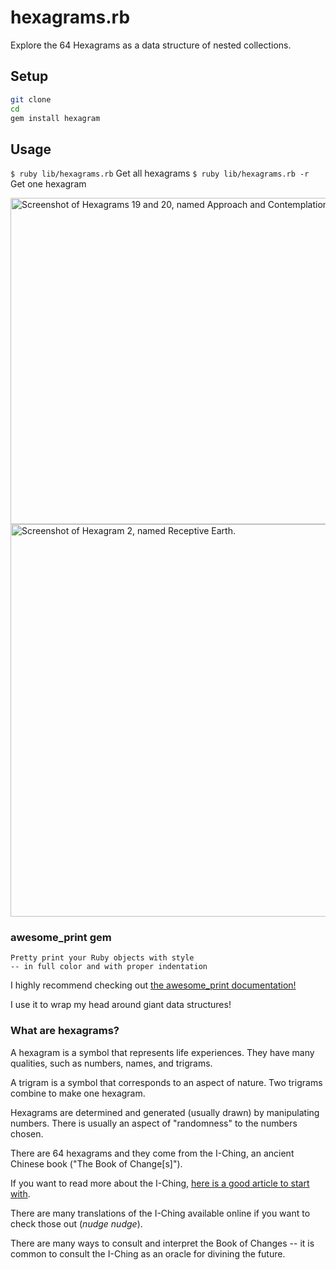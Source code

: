 # hexagrams.rb

Explore the 64 Hexagrams as a data structure of nested collections.

## Setup

```zsh
git clone
cd
gem install hexagram
```

## Usage
`$ ruby lib/hexagrams.rb` Get all hexagrams
`$ ruby lib/hexagrams.rb -r` Get one hexagram

<img width="522" alt="Screenshot of Hexagrams 19 and 20, named Approach and Contemplation." src="https://user-images.githubusercontent.com/31839316/82480970-d607eb00-9a91-11ea-9492-6ef084540009.png">
<img width="628" alt="Screenshot of Hexagram 2, named Receptive Earth." src="https://user-images.githubusercontent.com/31839316/82499111-5a686700-9aae-11ea-9f37-cdaedbd7a30a.png">

### awesome_print gem

```
Pretty print your Ruby objects with style
-- in full color and with proper indentation
```

I highly recommend checking out [the awesome_print documentation!](https://github.com/awesome-print/awesome_print)

I use it to wrap my head around giant data structures!

### What are hexagrams?

A hexagram is a symbol that represents life experiences. They have many qualities, such as numbers, names, and trigrams.

A trigram is a symbol that corresponds to an aspect of nature. Two trigrams combine to make one hexagram.

Hexagrams are determined and generated (usually drawn) by manipulating numbers. There is usually an aspect of "randomness" to the numbers chosen.

There are 64 hexagrams and they come from the I-Ching, an ancient Chinese book ("The Book of Change[s]").

If you want to read more about the I-Ching, [here is a good article to start with](https://www.chinafile.com/library/nyrb-china-archive/what-i-ching).

There are many translations of the I-Ching available online if you want to check those out (*nudge nudge*).

There are many ways to consult and interpret the Book of Changes -- it is common to consult the I-Ching as an oracle for divining the future.
